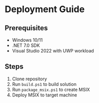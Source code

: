 # Deployment Guide


## Prerequisites
- Windows 10/11
- .NET 7.0 SDK
- Visual Studio 2022 with UWP workload


## Steps
1. Clone repository
2. Run `build.ps1` to build solution
3. Run `package_msix.ps1` to create MSIX
4. Deploy MSIX to target machine
